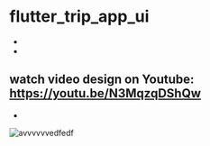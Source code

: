 # flutter_trip_app_ui

-
-
watch video design on Youtube: https://youtu.be/N3MqzqDShQw
-
-
![avvvvvvedfedf](https://user-images.githubusercontent.com/78899995/182655593-2d28c09c-2310-49df-8bcf-6f0179e5dade.jpg)
